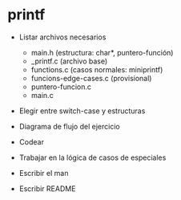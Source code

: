# printf

- Listar archivos necesarios

	- main.h (estructura: char*, puntero-función)
	- _printf.c (archivo base)
	- functions.c (casos normales: miniprintf)
	- funcions-edge-cases.c (provisional)
	- puntero-funcion.c
	- main.c

- Elegir entre switch-case y estructuras
- Diagrama de flujo del ejercicio
- Codear
- Trabajar en la lógica de casos de especiales
- Escribir el man
- Escribir README
